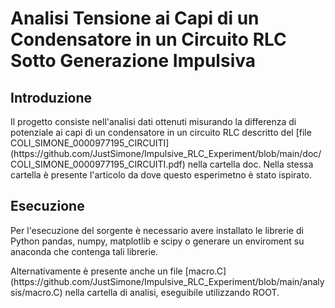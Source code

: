 <h1>Analisi Tensione ai Capi di un Condensatore in un Circuito RLC Sotto Generazione Impulsiva</h1>
<h2>Introduzione</h2>
<p>Il progetto consiste nell'analisi dati ottenuti misurando la differenza di potenziale ai capi di un condensatore in un circuito RLC descritto del [file COLI_SIMONE_0000977195_CIRCUITI](https://github.com/JustSimone/Impulsive_RLC_Experiment/blob/main/doc/COLI_SIMONE_0000977195_CIRCUITI.pdf) nella cartella doc.
Nella stessa cartella è presente l'articolo da dove questo esperimetno è stato ispirato.</p>
<h2>Esecuzione</h2>
<p>Per l'esecuzione del sorgente è necessario avere installato le librerie di Python pandas, numpy, matplotlib e scipy o generare un enviroment su anaconda che contenga tali librerie.</p>
<p>Alternativamente è presente anche un file [macro.C](https://github.com/JustSimone/Impulsive_RLC_Experiment/blob/main/analysis/macro.C) nella cartella di analisi, eseguibile utilizzando ROOT.</p>
